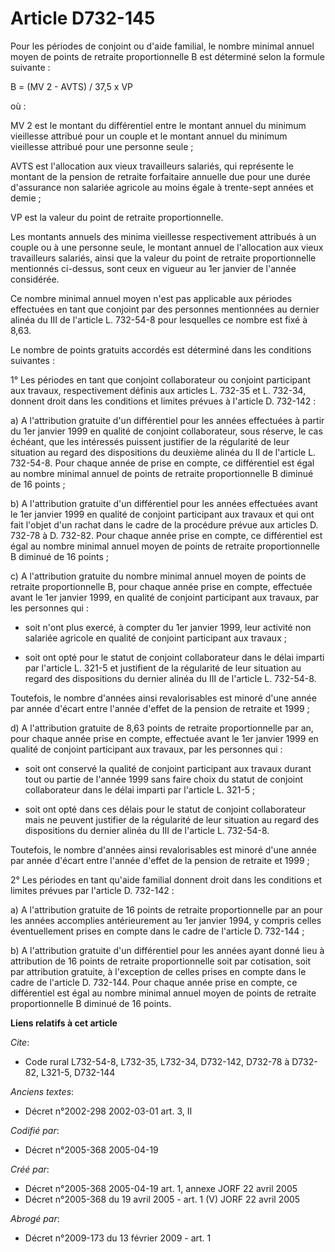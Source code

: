 # Article D732-145

Pour les périodes de conjoint ou d'aide familial, le nombre minimal annuel moyen de points de retraite proportionnelle B est
déterminé selon la formule suivante :

B = (MV 2 - AVTS) / 37,5 x VP

où :

MV 2 est le montant du différentiel entre le montant annuel du minimum vieillesse attribué pour un couple et le montant
annuel du minimum vieillesse attribué pour une personne seule ;

AVTS est l'allocation aux vieux travailleurs salariés, qui représente le montant de la pension de retraite forfaitaire
annuelle due pour une durée d'assurance non salariée agricole au moins égale à trente-sept années et demie ;

VP est la valeur du point de retraite proportionnelle.

Les montants annuels des minima vieillesse respectivement attribués à un couple ou à une personne seule, le montant annuel de
l'allocation aux vieux travailleurs salariés, ainsi que la valeur du point de retraite proportionnelle mentionnés ci-dessus,
sont ceux en vigueur au 1er janvier de l'année considérée.

Ce nombre minimal annuel moyen n'est pas applicable aux périodes effectuées en tant que conjoint par des personnes
mentionnées au dernier alinéa du III de l'article L. 732-54-8 pour lesquelles ce nombre est fixé à 8,63.

Le nombre de points gratuits accordés est déterminé dans les conditions suivantes :

1° Les périodes en tant que conjoint collaborateur ou conjoint participant aux travaux, respectivement définis aux articles
L. 732-35 et L. 732-34, donnent droit dans les conditions et limites prévues à l'article D. 732-142 :

a) A l'attribution gratuite d'un différentiel pour les années effectuées à partir du 1er janvier 1999 en qualité de conjoint
collaborateur, sous réserve, le cas échéant, que les intéressés puissent justifier de la régularité de leur situation au
regard des dispositions du deuxième alinéa du II de l'article L. 732-54-8. Pour chaque année de prise en compte, ce
différentiel est égal au nombre minimal annuel de points de retraite proportionnelle B diminué de 16 points ;

b) A l'attribution gratuite d'un différentiel pour les années effectuées avant le 1er janvier 1999 en qualité de conjoint
participant aux travaux et qui ont fait l'objet d'un rachat dans le cadre de la procédure prévue aux articles D. 732-78 à D.
732-82. Pour chaque année prise en compte, ce différentiel est égal au nombre minimal annuel moyen de points de retraite
proportionnelle B diminué de 16 points ;

c) A l'attribution gratuite du nombre minimal annuel moyen de points de retraite proportionnelle B, pour chaque année prise
en compte, effectuée avant le 1er janvier 1999, en qualité de conjoint participant aux travaux, par les personnes qui :

- soit n'ont plus exercé, à compter du 1er janvier 1999, leur activité non salariée agricole en qualité de conjoint
participant aux travaux ;

- soit ont opté pour le statut de conjoint collaborateur dans le délai imparti par l'article L. 321-5 et justifient de la
régularité de leur situation au regard des dispositions du dernier alinéa du III de l'article L. 732-54-8.

Toutefois, le nombre d'années ainsi revalorisables est minoré d'une année par année d'écart entre l'année d'effet de la
pension de retraite et 1999 ;

d) A l'attribution gratuite de 8,63 points de retraite proportionnelle par an, pour chaque année prise en compte, effectuée
avant le 1er janvier 1999 en qualité de conjoint participant aux travaux, par les personnes qui :

- soit ont conservé la qualité de conjoint participant aux travaux durant tout ou partie de l'année 1999 sans faire choix du
statut de conjoint collaborateur dans le délai imparti par l'article L. 321-5 ;

- soit ont opté dans ces délais pour le statut de conjoint collaborateur mais ne peuvent justifier de la régularité de leur
situation au regard des dispositions du dernier alinéa du III de l'article L. 732-54-8.

Toutefois, le nombre d'années ainsi revalorisables est minoré d'une année par année d'écart entre l'année d'effet de la
pension de retraite et 1999 ;

2° Les périodes en tant qu'aide familial donnent droit dans les conditions et limites prévues par l'article D. 732-142 :

a) A l'attribution gratuite de 16 points de retraite proportionnelle par an pour les années accomplies antérieurement au 1er
janvier 1994, y compris celles éventuellement prises en compte dans le cadre de l'article D. 732-144 ;

b) A l'attribution gratuite d'un différentiel pour les années ayant donné lieu à attribution de 16 points de retraite
proportionnelle soit par cotisation, soit par attribution gratuite, à l'exception de celles prises en compte dans le cadre de
l'article D. 732-144. Pour chaque année prise en compte, ce différentiel est égal au nombre minimal annuel moyen de points de
retraite proportionnelle B diminué de 16 points.

**Liens relatifs à cet article**

_Cite_:

  - Code rural L732-54-8, L732-35, L732-34, D732-142, D732-78 à D732-82, L321-5, D732-144

_Anciens textes_:

  - Décret n°2002-298 2002-03-01 art. 3, II

_Codifié par_:

  - Décret n°2005-368 2005-04-19

_Créé par_:

  - Décret n°2005-368 2005-04-19 art. 1, annexe JORF 22 avril 2005
  - Décret n°2005-368 du 19 avril 2005 - art. 1 (V) JORF 22 avril 2005

_Abrogé par_:

  - Décret n°2009-173 du 13 février 2009 - art. 1
